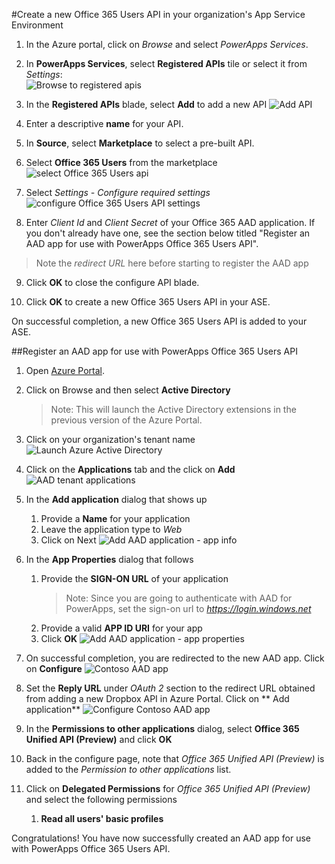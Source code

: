 <properties
	pageTitle="Add Office 365 Users API in PowerApps | Azure"
	description="Add a new Office 365 Users API in your organization's App Service Environment"
	services="powerapps"
	documentationCenter="" 
	authors="rajeshramabathiran"
	manager="dwrede"
	editor=""/>

<tags
   ms.service="powerapps"
   ms.devlang="na"
   ms.topic="article"
   ms.tgt_pltfrm="na"
   ms.workload="na" 
   ms.date="11/18/2015"
   ms.author="rajram"/>

#Create a new Office 365 Users API in your organization's App Service Environment

1. In the Azure portal, click on _Browse_ and select _PowerApps Services_. 

2. In **PowerApps Services**, select **Registered APIs** tile or select it from *Settings*:  
![Browse to registered apis][1]

3. In the **Registered APIs** blade, select **Add** to add a new API
![Add API][2]

4. Enter a descriptive **name** for your API.  
	
5. In **Source**, select **Marketplace** to select a pre-built API. 
	
6. Select **Office 365 Users** from the marketplace
![select Office 365 Users api][3]

7. Select *Settings - Configure required settings*
![configure Office 365 Users API settings][4]

8. Enter *Client Id* and *Client Secret* of your Office 365 AAD application. If you don't already have one, see the section below titled "Register an AAD app for use with PowerApps Office 365 Users API". 
> Note the _redirect URL_ here before starting to register the AAD app

9. Click **OK** to close the configure API blade.

10. Click **OK** to create a new Office 365 Users API in your ASE.

On successful completion, a new Office 365 Users API is added to your ASE.

##Register an AAD app for use with PowerApps Office 365 Users API

1. Open [Azure Portal][5].

2. Click on Browse and then select **Active Directory**
	>Note: This will launch the Active Directory extensions in the previous version of the Azure Portal.

3. Click on your organization's tenant name
![Launch Azure Active Directory][6]

4. Click on the **Applications** tab and the click on **Add**
![AAD tenant applications][7]

5. In the **Add application** dialog that shows up
	1. Provide a **Name** for your application
	2. Leave the application type to _Web_
	3. Click on Next
![Add AAD application - app info][8]

6. In the **App Properties** dialog that follows
	1. Provide the **SIGN-ON URL** of your application
		>Note: Since you are going to authenticate with AAD for PowerApps, set the sign-on url to _https://login.windows.net_
	2. Provide a valid **APP ID URI** for your app
	3. Click **OK**
![Add AAD application - app properties][9]

7. On successful completion, you are redirected to the new AAD app. Click on **Configure**
![Contoso AAD app][10]

8. Set the **Reply URL** under _OAuth 2_ section to the redirect URL obtained from adding a new Dropbox API in Azure Portal. Click on ** Add application**
![Configure Contoso AAD app][11]

9. In the **Permissions to other applications** dialog, select **Office 365 Unified API (Preview)** and click **OK**

10. Back in the configure page, note that _Office 365 Unified API (Preview)_ is added to the _Permission to other applications_ list.

11. Click on **Delegated Permissions** for _Office 365 Unified API (Preview)_ and select the following permissions
	1. **Read all users' basic profiles**
	

Congratulations! You have now successfully created an AAD app for use with PowerApps Office 365 Users API.

<!--References-->
[1]: ./media/powerapps-create-api-from-marketplace-office365-users/browse-to-registered-apis.PNG
[2]: ./media/powerapps-create-api-from-marketplace-office365-users/add-api.PNG
[3]: ./media/powerapps-create-api-from-marketplace-office365-users/select-office365-users-api.PNG
[4]: ./media/powerapps-create-api-from-marketplace-office365-users/configure-office365-users-api.PNG
[5]: https://portal.azure.com
[6]: ./media/powerapps-create-api-from-marketplace-office365-users/launch-aad.PNG
[7]: ./media/powerapps-create-api-from-marketplace-office365-users/aad-tenant-applications.PNG
[8]: ./media/powerapps-create-api-from-marketplace-office365-users/aad-tenant-applications-add-appinfo.PNG
[9]: ./media/powerapps-create-api-from-marketplace-office365-users/aad-tenant-applications-add-app-properties.PNG
[10]: ./media/powerapps-create-api-from-marketplace-office365-users/contoso-aad-app.PNG
[11]: ./media/powerapps-create-api-from-marketplace-office365-users/contoso-aad-app-configure.PNG
[12]: ./media/powerapps-create-api-from-marketplace-office365-users/contoso-aad-app-delegate-office365-users.PNG
[13]: ./media/powerapps-create-api-from-marketplace-office365-users/contoso-aad-app-delegate-office365-users-permissions.PNG